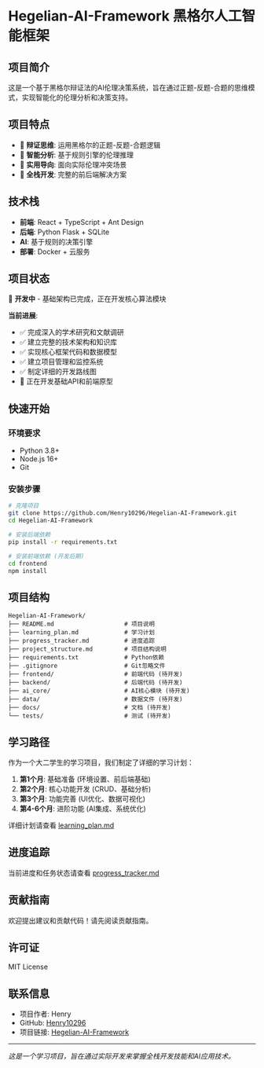 # Hegelian-AI-Framework 黑格尔人工智能框架

## 项目简介
这是一个基于黑格尔辩证法的AI伦理决策系统，旨在通过正题-反题-合题的思维模式，实现智能化的伦理分析和决策支持。

## 项目特点
- 🔄 **辩证思维**: 运用黑格尔的正题-反题-合题逻辑
- 🧠 **智能分析**: 基于规则引擎的伦理推理
- 🎯 **实用导向**: 面向实际伦理冲突场景
- 📱 **全栈开发**: 完整的前后端解决方案

## 技术栈
- **前端**: React + TypeScript + Ant Design
- **后端**: Python Flask + SQLite
- **AI**: 基于规则的决策引擎
- **部署**: Docker + 云服务

## 项目状态
🚧 **开发中** - 基础架构已完成，正在开发核心算法模块

**当前进展**:
- ✅ 完成深入的学术研究和文献调研
- ✅ 建立完整的技术架构和知识库
- ✅ 实现核心框架代码和数据模型
- ✅ 建立项目管理和监控系统
- ✅ 制定详细的开发路线图
- 🔄 正在开发基础API和前端原型

## 快速开始

### 环境要求
- Python 3.8+
- Node.js 16+
- Git

### 安装步骤
```bash
# 克隆项目
git clone https://github.com/Henry10296/Hegelian-AI-Framework.git
cd Hegelian-AI-Framework

# 安装后端依赖
pip install -r requirements.txt

# 安装前端依赖 (开发后期)
cd frontend
npm install
```

## 项目结构
```
Hegelian-AI-Framework/
├── README.md                    # 项目说明
├── learning_plan.md             # 学习计划
├── progress_tracker.md          # 进度追踪
├── project_structure.md         # 项目结构说明
├── requirements.txt             # Python依赖
├── .gitignore                   # Git忽略文件
├── frontend/                    # 前端代码 (待开发)
├── backend/                     # 后端代码 (待开发)
├── ai_core/                     # AI核心模块 (待开发)
├── data/                        # 数据文件 (待开发)
├── docs/                        # 文档 (待开发)
└── tests/                       # 测试 (待开发)
```

## 学习路径
作为一个大二学生的学习项目，我们制定了详细的学习计划：

1. **第1个月**: 基础准备 (环境设置、前后端基础)
2. **第2个月**: 核心功能开发 (CRUD、基础分析)
3. **第3个月**: 功能完善 (UI优化、数据可视化)
4. **第4-6个月**: 进阶功能 (AI集成、系统优化)

详细计划请查看 [learning_plan.md](learning_plan.md)

## 进度追踪
当前进度和任务状态请查看 [progress_tracker.md](progress_tracker.md)

## 贡献指南
欢迎提出建议和贡献代码！请先阅读贡献指南。

## 许可证
MIT License

## 联系信息
- 项目作者: Henry
- GitHub: [Henry10296](https://github.com/Henry10296)
- 项目链接: [Hegelian-AI-Framework](https://github.com/Henry10296/Hegelian-AI-Framework)

---
*这是一个学习项目，旨在通过实际开发来掌握全栈开发技能和AI应用技术。*